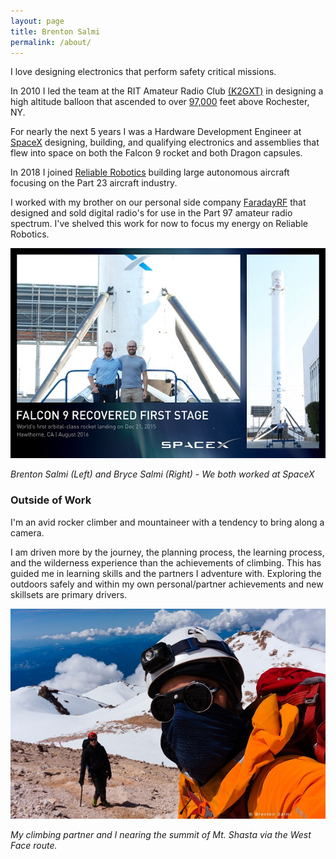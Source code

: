 ```yaml
---
layout: page
title: Brenton Salmi
permalink: /about/
---
```


I love designing electronics that perform safety critical missions.

In 2010 I led the team at the RIT Amateur Radio Club [(K2GXT)](https://www.rit.edu/sg/amateurradioclub/) in designing 
a high altitude balloon that ascended to over [97,000](https://www.flickr.com/photos/62621941@N02/sets/72157626674875178/) feet above Rochester, NY. 

For nearly the next 5 years I was a Hardware Development Engineer at [SpaceX](https://www.spacex.com) designing, building, and qualifying electronics and assemblies that flew into space on both the
 Falcon 9 rocket and both Dragon capsules.
 
In 2018 I joined [Reliable Robotics](http://www.reliable.co) building large autonomous aircraft focusing on the Part 23 aircraft industry. 

I worked with my brother on our personal side company [FaradayRF](https://github.com/FaradayRF) that designed and sold digital radio's for use in the 
Part 97 amateur radio spectrum. I've shelved this work for now to focus my energy on Reliable Robotics.

<img src="/images/about/spacex_18_sm.jpg" alt="Myself (Left) and my brother infront of the SpaceX F9-21 Rocket" width="600"/> 

*Brenton Salmi (Left) and Bryce Salmi (Right) - We both worked at SpaceX*



### Outside of Work

I'm an avid rocker climber and mountaineer with a tendency to bring along a camera. 

I am driven more by the journey, the planning process, the learning process, and the wilderness experience than the achievements of climbing. This has guided me in learning skills and the partners I adventure with. Exploring the outdoors safely and within my own personal/partner achievements and new skillsets are primary drivers.


<img src="/images/about/Shasta_Selfie_1_web_sm.jpg" alt="Mt. Shasta Selfie" width="600"/>

*My climbing partner and I nearing the summit of Mt. Shasta via the West Face route.*
